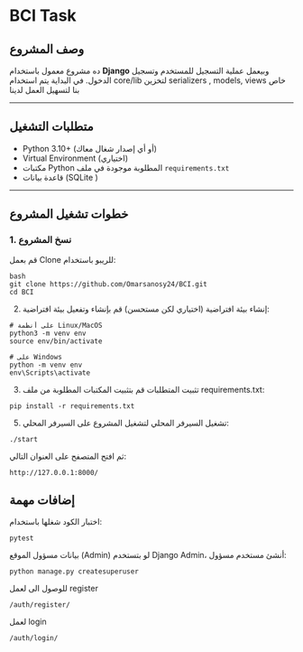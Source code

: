 # BCI Task
## وصف المشروع
ده مشروع معمول باستخدام **Django** وبيعمل عملية التسجيل للمستخدم وتسجيل الدخول.
في البداية يتم استخدام core/lib لتخزين serializers , models, views خاص بنا لتسهيل العمل لدينا 

---

## متطلبات التشغيل

- Python 3.10+ (أو أي إصدار شغال معاك)
- Virtual Environment (اختياري)
- مكتبات Python المطلوبة موجودة في ملف `requirements.txt`
- قاعدة بيانات (SQLite )

---

## خطوات تشغيل المشروع

### 1. نسخ المشروع
قم بعمل Clone للريبو باستخدام:

```
bash
git clone https://github.com/Omarsanosy24/BCI.git
cd BCI
```
2. إنشاء بيئة افتراضية (اختياري لكن مستحسن)
قم بإنشاء وتفعيل بيئة افتراضية:
```
# على أنظمة Linux/MacOS
python3 -m venv env
source env/bin/activate

# على Windows
python -m venv env
env\Scripts\activate
```
3. تثبيت المتطلبات
قم بتثبيت المكتبات المطلوبة من ملف requirements.txt:
```
pip install -r requirements.txt
```
5. تشغيل السيرفر المحلي
لتشغيل المشروع على السيرفر المحلي:
```
./start
```
ثم افتح المتصفح على العنوان التالي:

```
http://127.0.0.1:8000/
```
## إضافات مهمة
اختبار الكود
شغلها باستخدام:
```
pytest
```
بيانات مسؤول الموقع (Admin)
لو بتستخدم Django Admin، أنشئ مستخدم مسؤول:
```
python manage.py createsuperuser
```
للوصول الى لعمل register 
```
/auth/register/
```
لعمل login 
```
/auth/login/
```
